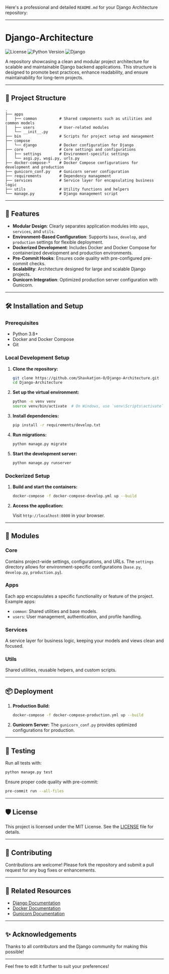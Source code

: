 Here's a professional and detailed `README.md` for your Django Architecture repository:

---

# Django-Architecture

![License](https://img.shields.io/github/license/Shavkatjon-O/Django-Architecture?style=flat-square)
![Python Version](https://img.shields.io/badge/python-3.8%2B-blue?style=flat-square)
![Django](https://img.shields.io/badge/Django-4.x-green?style=flat-square)

A repository showcasing a clean and modular project architecture for scalable and maintainable Django backend applications. This structure is designed to promote best practices, enhance readability, and ensure maintainability for long-term projects.

---

## 📁 Project Structure

```plaintext
.
├── apps
│   ├── common          # Shared components such as utilities and common models
│   ├── users           # User-related modules
│   └── __init__.py
├── bin                 # Scripts for project setup and management
├── compose
│   └── django          # Docker configuration for Django
├── core                # Core settings and configurations
│   ├── settings        # Environment-specific settings
│   └── asgi.py, wsgi.py, urls.py
├── docker-compose-*    # Docker Compose configurations for development and production
├── gunicorn_conf.py    # Gunicorn server configuration
├── requirements        # Dependency management
├── services            # Service layer for encapsulating business logic
├── utils               # Utility functions and helpers
└── manage.py           # Django management script
```

---

## 🚀 Features

- **Modular Design**: Clearly separates application modules into `apps`, `services`, and `utils`.
- **Environment-Based Configuration**: Supports `base`, `develop`, and `production` settings for flexible deployment.
- **Dockerized Development**: Includes Docker and Docker Compose for containerized development and production environments.
- **Pre-Commit Hooks**: Ensures code quality with pre-configured pre-commit checks.
- **Scalability**: Architecture designed for large and scalable Django projects.
- **Gunicorn Integration**: Optimized production server configuration with Gunicorn.

---

## 🛠️ Installation and Setup

### Prerequisites

- Python 3.8+
- Docker and Docker Compose
- Git

### Local Development Setup

1. **Clone the repository:**

   ```bash
   git clone https://github.com/Shavkatjon-O/Django-Architecture.git
   cd Django-Architecture
   ```

2. **Set up the virtual environment:**

   ```bash
   python -m venv venv
   source venv/bin/activate  # On Windows, use `venv\Scripts\activate`
   ```

3. **Install dependencies:**

   ```bash
   pip install -r requirements/develop.txt
   ```

4. **Run migrations:**

   ```bash
   python manage.py migrate
   ```

5. **Start the development server:**

   ```bash
   python manage.py runserver
   ```

### Dockerized Setup

1. **Build and start the containers:**

   ```bash
   docker-compose -f docker-compose-develop.yml up --build
   ```

2. **Access the application:**

   Visit `http://localhost:8000` in your browser.

---

## 🧩 Modules

### **Core**
Contains project-wide settings, configurations, and URLs. The `settings` directory allows for environment-specific configurations (`base.py`, `develop.py`, `production.py`).

### **Apps**
Each app encapsulates a specific functionality or feature of the project. Example apps:
- `common`: Shared utilities and base models.
- `users`: User management, authentication, and profile handling.

### **Services**
A service layer for business logic, keeping your models and views clean and focused.

### **Utils**
Shared utilities, reusable helpers, and custom scripts.

---

## 📦 Deployment

1. **Production Build:**

   ```bash
   docker-compose -f docker-compose-production.yml up --build
   ```

2. **Gunicorn Server:**
   The `gunicorn_conf.py` provides optimized configurations for production.

---

## 🧪 Testing

Run all tests with:

```bash
python manage.py test
```

Ensure proper code quality with pre-commit:

```bash
pre-commit run --all-files
```

---

## 🛡️ License

This project is licensed under the MIT License. See the [LICENSE](LICENSE) file for details.

---

## 🤝 Contributing

Contributions are welcome! Please fork the repository and submit a pull request for any bug fixes or enhancements.

---

## 📄 Related Resources

- [Django Documentation](https://docs.djangoproject.com/)
- [Docker Documentation](https://docs.docker.com/)
- [Gunicorn Documentation](https://gunicorn.org/)

---

## ✨ Acknowledgements

Thanks to all contributors and the Django community for making this possible!

--- 

Feel free to edit it further to suit your preferences!
